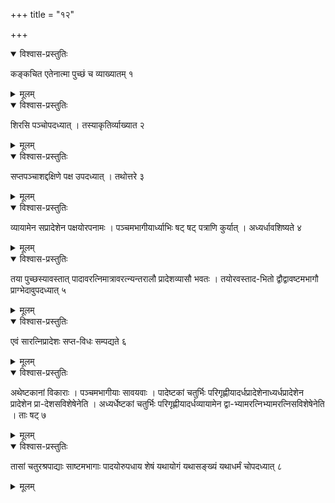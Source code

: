 +++
title = "१२"

+++


<details open><summary>विश्वास-प्रस्तुतिः</summary>

कङ्कचित एतेनात्मा पुच्छं च व्याख्यातम् १
</details>

<details><summary>मूलम्</summary>

कङ्कचित एतेनात्मा पुच्छं च व्याख्यातम् १
</details>


<details open><summary>विश्वास-प्रस्तुतिः</summary>

शिरसि पञ्चोपदध्यात् । तस्याकृतिर्व्याख्यात २
</details>

<details><summary>मूलम्</summary>

शिरसि पञ्चोपदध्यात् । तस्याकृतिर्व्याख्यात २
</details>


<details open><summary>विश्वास-प्रस्तुतिः</summary>

सप्तपञ्चाशद्दक्षिणे पक्ष उपदध्यात् । तथोत्तरे ३
</details>

<details><summary>मूलम्</summary>

सप्तपञ्चाशद्दक्षिणे पक्ष उपदध्यात् । तथोत्तरे ३
</details>


<details open><summary>विश्वास-प्रस्तुतिः</summary>

व्यायामेन सप्रादेशेन पक्षयोरपनामः । पञ्चमभागीयार्ध्याभिः षट् षट् पत्राणि कुर्यात् । अध्यर्धावशिष्यते ४
</details>

<details><summary>मूलम्</summary>

व्यायामेन सप्रादेशेन पक्षयोरपनामः । पञ्चमभागीयार्ध्याभिः षट् षट् पत्राणि कुर्यात् । अध्यर्धावशिष्यते ४
</details>


<details open><summary>विश्वास-प्रस्तुतिः</summary>

तया पुच्छस्यावस्तात् पादावरत्निमात्रावरत्न्यन्तरालौ प्रादेशव्यासौ भवतः । तयोरवस्ताद-भितो द्वौद्वावष्टमभागौ प्राग्भेदावुपदध्यात् ५
</details>

<details><summary>मूलम्</summary>

तया पुच्छस्यावस्तात् पादावरत्निमात्रावरत्न्यन्तरालौ प्रादेशव्यासौ भवतः । तयोरवस्ताद-भितो द्वौद्वावष्टमभागौ प्राग्भेदावुपदध्यात् ५
</details>


<details open><summary>विश्वास-प्रस्तुतिः</summary>

एवं सारत्निप्रादेशः सप्त-विधः सम्पद्यते ६
</details>

<details><summary>मूलम्</summary>

एवं सारत्निप्रादेशः सप्त-विधः सम्पद्यते ६
</details>


<details open><summary>विश्वास-प्रस्तुतिः</summary>

अथेष्टकानां विकाराः । पञ्चमभागीयाः सावयवाः । पादेष्टकां चतुर्भिः परिगृह्णीयादर्धप्रादेशेनाध्यर्धप्रादेशेन प्रादेशेन प्रा-देशसविशेषेनेति । अध्यर्धेष्टकां चतुर्भिः परिगृह्णीयादर्धव्यायामेन द्वा-भ्यामरत्निभ्यामरत्निसविशेषेनेति । ताः षट् ७
</details>

<details><summary>मूलम्</summary>

अथेष्टकानां विकाराः । पञ्चमभागीयाः सावयवाः । पादेष्टकां चतुर्भिः परिगृह्णीयादर्धप्रादेशेनाध्यर्धप्रादेशेन प्रादेशेन प्रा-देशसविशेषेनेति । अध्यर्धेष्टकां चतुर्भिः परिगृह्णीयादर्धव्यायामेन द्वा-भ्यामरत्निभ्यामरत्निसविशेषेनेति । ताः षट् ७
</details>


<details open><summary>विश्वास-प्रस्तुतिः</summary>

तासां चतुरश्रपाद्याः साष्टमभागाः पादयोरुपधाय शेषं यथायोगं यथासङ्ख्यं यथाधर्मं चोपदध्यात् ८
</details>

<details><summary>मूलम्</summary>

तासां चतुरश्रपाद्याः साष्टमभागाः पादयोरुपधाय शेषं यथायोगं यथासङ्ख्यं यथाधर्मं चोपदध्यात् ८
</details>
